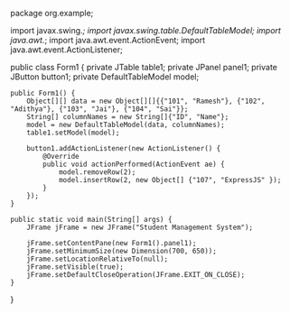 package org.example;


import javax.swing.*;
import javax.swing.table.DefaultTableModel;
import java.awt.*;
import java.awt.event.ActionEvent;
import java.awt.event.ActionListener;

public class Form1 {
    private JTable table1;
    private JPanel panel1;
    private JButton button1;
    private DefaultTableModel model;

    public Form1() {
        Object[][] data = new Object[][]{{"101", "Ramesh"}, {"102", "Adithya"}, {"103", "Jai"}, {"104", "Sai"}};
        String[] columnNames = new String[]{"ID", "Name"};
        model = new DefaultTableModel(data, columnNames);
        table1.setModel(model);

        button1.addActionListener(new ActionListener() {
            @Override
            public void actionPerformed(ActionEvent ae) {
                model.removeRow(2);
                model.insertRow(2, new Object[] {"107", "ExpressJS" });
            }
        });
    }

    public static void main(String[] args) {
        JFrame jFrame = new JFrame("Student Management System");

        jFrame.setContentPane(new Form1().panel1);
        jFrame.setMinimumSize(new Dimension(700, 650));
        jFrame.setLocationRelativeTo(null);
        jFrame.setVisible(true);
        jFrame.setDefaultCloseOperation(JFrame.EXIT_ON_CLOSE);
    }
}
